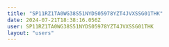 ```yaml
---
title: "SP11RZ1TA0WG38S51NYDS05978YZT4JVXSSG01THK"
date: 2024-07-21T18:38:16.056Z
user: SP11RZ1TA0WG38S51NYDS05978YZT4JVXSSG01THK
layout: "users"
---
```

    